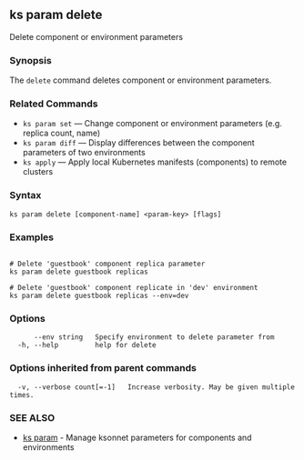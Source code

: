 ## ks param delete

Delete component or environment parameters

### Synopsis


The `delete` command deletes component or environment parameters.

### Related Commands

* `ks param set` — Change component or environment parameters (e.g. replica count, name)
* `ks param diff` — Display differences between the component parameters of two environments
* `ks apply` — Apply local Kubernetes manifests (components) to remote clusters

### Syntax


```
ks param delete [component-name] <param-key> [flags]
```

### Examples

```

# Delete 'guestbook' component replica parameter
ks param delete guestbook replicas

# Delete 'guestbook' component replicate in 'dev' environment
ks param delete guestbook replicas --env=dev
```

### Options

```
      --env string   Specify environment to delete parameter from
  -h, --help         help for delete
```

### Options inherited from parent commands

```
  -v, --verbose count[=-1]   Increase verbosity. May be given multiple times.
```

### SEE ALSO

* [ks param](ks_param.md)	 - Manage ksonnet parameters for components and environments


